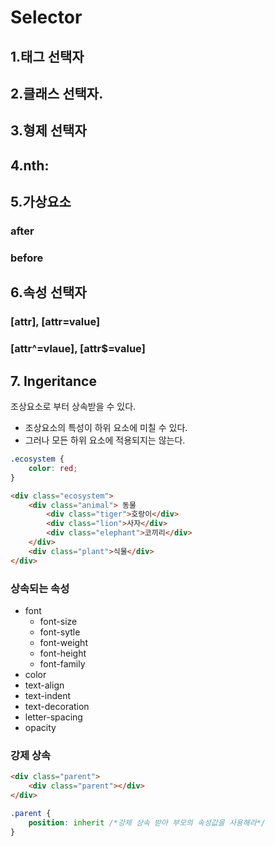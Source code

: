 # Selector

## 1.태그 선택자

## 2.클래스 선택자.

## 3.형제 선택자

## 4.nth:

## 5.가상요소

### after

### before

## 6.속성 선택자

### [attr], [attr=value]

### [attr^=vlaue], [attr$=value]


## 7. Ingeritance
조상요소로 부터 상속받을 수 있다.
- 조상요소의 특성이 하위 요소에 미칠 수 있다.
- 그러나 모든 하위 요소에 적용되지는 않는다.
```css
.ecosystem {
    color: red;
}
```

```html
<div class="ecosystem">
    <div class="animal"> 동물
        <div class="tiger">호랑이</div>
        <div class="lion">사자</div>
        <div class="elephant">코끼리</div>
    </div>
    <div class="plant">식물</div>
</div>
```

### 상속되는 속성
- font
    - font-size
    - font-sytle
    - font-weight
    - font-height
    - font-family
- color
- text-align
- text-indent
- text-decoration
- letter-spacing
- opacity


### 강제 상속
```html
<div class="parent">
    <div class="parent"></div>
</div>
```

```css
.parent {
    position: inherit /*강제 상속 받아 부모의 속성값을 사용해라*/
}
```